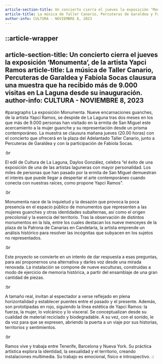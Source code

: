 ```yaml
---
article-section-title: Un concierto cierra el jueves la exposición ‘Monumenta’, de la artista Yapci Ramos
article-title: La música de Taller Canario, Percuteras de Garaldea y Fabiola Socas clausura una muestra que ha recibido más de 9.000 visitas en La Laguna desde su inauguración.
author-info: CULTURA - NOVIEMBRE 8, 2023
---
```


::article-wrapper
---
article-section-title: Un concierto cierra el jueves la exposición ‘Monumenta’, de la artista Yapci Ramos
article-title: La música de Taller Canario, Percuteras de Garaldea y Fabiola Socas clausura una muestra que ha recibido más de 9.000 visitas en La Laguna desde su inauguración.
author-info: CULTURA - NOVIEMBRE 8, 2023
---
#paragraphs
La exposición Monumenta. Nueve encarnaciones guanches, de la artista Yapci Ramos, se despide de La Laguna tras dos meses en los que más de 9.000 personas han visitado en la ermita de San Miguel este acercamiento a la mujer guanche y su representación desde un prisma contemporáneo. La muestra se clausura mañana jueves (20.00 horas) con el concierto que ofrecerá en la plaza del Adelantado Taller Canario, junto a Percuteras de Garaldea y con la participación de Fabiola Socas.

:br

El edil de Cultura de La Laguna, Daylos González, celebra “el éxito de una exposición de una de las artistas laguneras con mayor personalidad. Los miles de personas que han pasado por la ermita de San Miguel demuestran el interés que puede llegar a despertar el arte contemporáneo cuando conecta con nuestras raíces, como propone Yapci Ramos”.

:br

Monumenta nace de la inquietud y la desazón que provoca la poca presencia en el espacio público de monumentos que representen a las mujeres guanches y otras identidades subalternas, así como el origen precolonial y la esencia del territorio. Tras la observación de distintos monumentos en la Isla, entre los cuales destacan los nueve menceyes de la plaza de la Patrona de Canarias en Candelaria, la artista emprende un análisis histórico para resolver las incógnitas que subyacen en los sujetos no representados.

:br

Este proyecto se convierte en un intento de dar respuesta a esas preguntas, para así proponernos una alternativa y darles voz desde una mirada renovada. La instalación se compone de nueve esculturas, construidas a modo de ejercicio de memoria histórica, a partir del ensamblaje de una gran cantidad de piezas.

:br

A tamaño real, invitan al espectador a verse reflejado en plena horizontalidad y establecer puentes entre el pasado y el presente. Además, son prototipadas en rojo, siguiendo la línea estética de Yapci Ramos: la fuerza, la mujer, lo volcánico y lo visceral. Se conceptualizan desde su cualidad de material reciclado y biodegradable. A su vez, con el sonido, le da voz para que se expresen, abriendo la puerta a un viaje por sus historias, territorios y sentimientos.

:br

Ramos vive y trabaja entre Tenerife, Barcelona y Nueva York. Su práctica artística explora la identidad, la sexualidad y el territorio, creando instalaciones multimedia. Su trabajo es emocional, físico e introspectivo.
::
